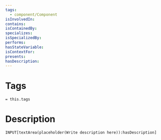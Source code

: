 ```yaml
---
tags:
  - component/Component
isInvolvedIn:
contains:
isContainedBy:
specializes:
isSpecializedBy:
performs:
hasStateVariable:
isContextFor:
presents:
hasDescription:
---
```

# Tags
`= this.tags`

# Description
```meta-bind
INPUT[textArea(placeholder(Write description here)):hasDescription]
```